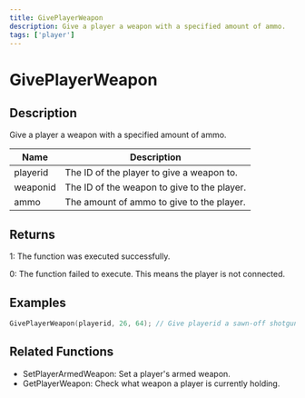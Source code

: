 ```yaml
---
title: GivePlayerWeapon
description: Give a player a weapon with a specified amount of ammo.
tags: ['player']
---
```


# GivePlayerWeapon

<TagLinks />

## Description

Give a player a weapon with a specified amount of ammo.


| Name | Description |
|------|-------------|
|playerid | The ID of the player to give a weapon to.|
|weaponid | The ID of the weapon to give to the player.|
|ammo | The amount of ammo to give to the player.|


## Returns

 1: The function was executed successfully. 

 0: The function failed to execute. This means the player is not connected.


## Examples


```c
GivePlayerWeapon(playerid, 26, 64); // Give playerid a sawn-off shotgun with 64 ammo
```


## Related Functions


-  SetPlayerArmedWeapon: Set a player's armed weapon.
-  GetPlayerWeapon: Check what weapon a player is currently holding.